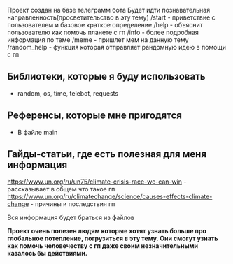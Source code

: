 Проект создан на базе телеграмм бота
Будет идти познавательная направленность(просветительство в эту тему)
/start - приветствие с пользователем и базовое краткое определение
/help - объяснит пользователю как помочь планете с гп
/info - более подробная информация по теме
/meme - пришлет мем на данную тему
/random_help - функция которая отправляет рандомную идею в помощи с гп


## Библиотеки, которые я буду использовать
- random, os, time, telebot, requests


## Референсы, которые мне пригодятся
- В файле main

## Гайды-статьи, где есть полезная для меня информация
https://www.un.org/ru/un75/climate-crisis-race-we-can-win - рассказывает в общем что такое гп
https://www.un.org/ru/climatechange/science/causes-effects-climate-change - причины и последствия гп


Вся информация  будет браться из файлов


<b>Проект очень полезен людям которые хотят узнать больше про глобальное потепление, погрузиться в эту тему. Они смогут узнать как помочь человечеству с гп даже своим незначительными казалось бы действиями.</b>

